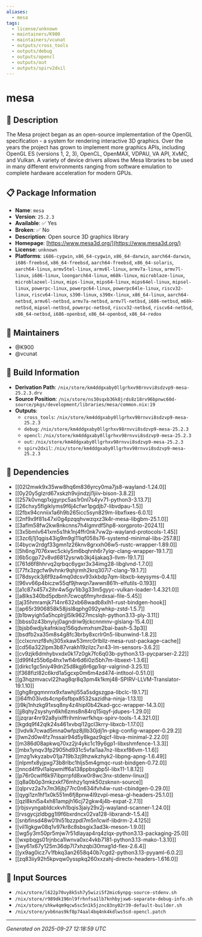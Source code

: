 ```yaml
---
aliases:
  - mesa
tags:
  - license/unknown
  - maintainers/K900
  - maintainers/vcunat
  - outputs/cross_tools
  - outputs/debug
  - outputs/opencl
  - outputs/out
  - outputs/spirv2dxil
---
```


# mesa

## 📝 Description

The Mesa project began as an open-source implementation of the OpenGL
specification - a system for rendering interactive 3D graphics. Over the
years the project has grown to implement more graphics APIs, including
OpenGL ES (versions 1, 2, 3), OpenCL, OpenMAX, VDPAU, VA API, XvMC, and
Vulkan.  A variety of device drivers allows the Mesa libraries to be used
in many different environments ranging from software emulation to
complete hardware acceleration for modern GPUs.


## 📋 Package Information

- **Name**: `mesa`
- **Version**: `25.2.3`
- **Available**: ✅ Yes
- **Broken**: ✅ No
- **Description**: Open source 3D graphics library
- **Homepage**: [https://www.mesa3d.org/](https://www.mesa3d.org/)
- **License**: `unknown`
- **Platforms**: `i686-cygwin`, `x86_64-cygwin`, `x86_64-darwin`, `aarch64-darwin`, `i686-freebsd`, `x86_64-freebsd`, `aarch64-freebsd`, `x86_64-solaris`, `aarch64-linux`, `armv5tel-linux`, `armv6l-linux`, `armv7a-linux`, `armv7l-linux`, `i686-linux`, `loongarch64-linux`, `m68k-linux`, `microblaze-linux`, `microblazeel-linux`, `mips-linux`, `mips64-linux`, `mips64el-linux`, `mipsel-linux`, `powerpc-linux`, `powerpc64-linux`, `powerpc64le-linux`, `riscv32-linux`, `riscv64-linux`, `s390-linux`, `s390x-linux`, `x86_64-linux`, `aarch64-netbsd`, `armv6l-netbsd`, `armv7a-netbsd`, `armv7l-netbsd`, `i686-netbsd`, `m68k-netbsd`, `mipsel-netbsd`, `powerpc-netbsd`, `riscv32-netbsd`, `riscv64-netbsd`, `x86_64-netbsd`, `i686-openbsd`, `x86_64-openbsd`, `x86_64-redox`
## 👥 Maintainers

- @K900
- @vcunat


## 🔧 Build Information

- **Derivation Path**: `/nix/store/km4ddgxaby0llgrhxv98rnvvi8sdzvp9-mesa-25.2.3.drv`
- **Source Position**: `/nix/store/ns30sqxb36k8jrds8z18rv96bpnwc60d-source/pkgs/development/libraries/mesa/common.nix:19`
- **Outputs**:
  - `cross_tools`:  `/nix/store/km4ddgxaby0llgrhxv98rnvvi8sdzvp9-mesa-25.2.3`
  - `debug`:  `/nix/store/km4ddgxaby0llgrhxv98rnvvi8sdzvp9-mesa-25.2.3`
  - `opencl`:  `/nix/store/km4ddgxaby0llgrhxv98rnvvi8sdzvp9-mesa-25.2.3`
  - `out`:  `/nix/store/km4ddgxaby0llgrhxv98rnvvi8sdzvp9-mesa-25.2.3`
  - `spirv2dxil`:  `/nix/store/km4ddgxaby0llgrhxv98rnvvi8sdzvp9-mesa-25.2.3`

## 🔗 Dependencies

- [[02l2mwk9x35ww8hq6m836yrcy0ma7js8-wayland-1.24.0]]
- [[0y20y5glzrd67xskzh9vjindzjl1jiiv-bison-3.8.2]]
- [[257k0vnqp1xjgyrpc5as1r0nl7s4yv71-python3-3.13.7]]
- [[26chxy5flgiklyms9f6j4cfwr1pgdjb7-libvdpau-1.5]]
- [[2fbx94cnniix1a6h9b265icc5syn829m-libxfixes-6.0.1]]
- [[2nf9x9f81s47xi0g4pzqqhvwzqxz3k4r-mesa-libgbm-25.1.0]]
- [[3aflm58fw2kw8nkcnns7h4lgmrdf5hp8-xorgproto-2024.1]]
- [[3x5bmlv641xm5s1hk1nj4ffr0nk7vw2p-wayland-protocols-1.45]]
- [[3zc6j1j1qgis43ig9m9gl11iqf058s76-systemd-minimal-libs-257.8]]
- [[4bycw2rdgf33gmn1z26knv8grxxh06w5-rustc-wrapper-1.89.0]]
- [[5h6ng7076xwc5ckiy5m6bqhnh6r7ylqr-clang-wrapper-19.1.7]]
- [[6b5cgp72v8vd6812ysrwb3kj4ijakaq3-llvm-19.1.7]]
- [[761d6f8hhrvq2qrbqc6ygxr3x34img28-libglvnd-1.7.0]]
- [[77fx3zgcfw9vhnkr9qhjrmh2krq307i7-clang-19.1.7]]
- [[78dsyck3j6f9za4mq0dcsv93xkbdp7qm-libxcb-keysyms-0.4.1]]
- [[96vv66p4biczw55qf9jhwqn7awwn861h-elfutils-0.193]]
- [[a1c87x457x2ihr4w5gv1ib3g33m5gyyc-vulkan-loader-1.4.321.0]]
- [[a8lks340bd5pdbnh7cwcq6fmyhrdxsai-file-5.45]]
- [[aj35hmramjk714nr632xb68wadb8xlh1-rust-bindgen-hook]]
- [[ap65r3906858k58jisl8qphg092ywhkp-zstd-1.5.7]]
- [[b1bwyigh5a5hcplrjjl5lk9627mcslqh-python3.13-ply-3.11]]
- [[bbss0z43bnyiyj0agndriw9jckcnnmnv-glslang-15.4.0]]
- [[bjsb6wdjykafnkixq156qdvmxhsm2bai-bash-5.3p3]]
- [[bsdfb2xa35m8s4g8fc3brby8xcrlr0n5-libunwind-1.8.2]]
- [[cclxcnnzf8vhj305xkaw53mrc0rlbllz-mesa-rust-package-cache]]
- [[cd56a322lpm3b87vrakh19zilzc7xr43-lm-sensors-3.6.2]]
- [[cv9zjk6dmhybvxdx0k17z0gk7fc6q03b-python3.13-pycparser-2.22]]
- [[d99f4z55b6p4hx1wfl4r6d6i0zi5bh7m-libxext-1.3.6]]
- [[dirkc1gc5niy49dn25d8kgj6r6gp1iqr-valgrind-3.25.1]]
- [[f368fizl82c6krd1a5gcxp0m6m4zd474-intltool-0.51.0]]
- [[g3hqzmvacvl22hag8qr8q3pm4k1kmj48-SPIRV-LLVM-Translator-19.1.10]]
- [[ghg8rgqmnrnx9xfawhji55a5sdgszgpa-libclc-19.1.7]]
- [[i64fh03ivds4cnp6sfbpx8532sazidha-ninja-1.13.1]]
- [[i9kj1nhzkg91xsq8ny4z4hipl0b42kad-gcc-wrapper-14.3.0]]
- [[jj8qhy2syshyn6kh6zms8n84rq15iqyf-jdupes-1.29.0]]
- [[jzqrar4nr92a8yixlffrihmlnwrfkhqx-spirv-tools-1.4.321.0]]
- [[kgdq9f42qlk24s461xvbqi12gcl3krry-libxcb-1.17.0]]
- [[lvdvlk7cwad5mna0wfpz8jllb30jdj1n-pkg-config-wrapper-0.29.2]]
- [[lwn2d0w4fz7nssair94d5y8kgaz9qjcf-libva-minimal-2.22.0]]
- [[m386d08apkwq70xz2jr4ykc1c19y6gp1-libxshmfence-1.3.3]]
- [[mbx1ynqv3fp2905hd931c5vfai1aa7nz-libxxf86vm-1.1.6]]
- [[mzg1vkyzabv01ja719b3zj9hzwkzhyk2-libpng-apng-1.6.49]]
- [[nlpmfx8yjpxg73b8rlbc1hljs5m4gmqc-rust-bindgen-0.72.0]]
- [[nncd4f9vl1alqwmiff6a138ppbsgbp5l-libx11-1.8.12]]
- [[p76r0cwlf6k97ibprrpfd8xw0r8wc3nx-stdenv-linux]]
- [[q8a0b0p3mkzxkf76mhzy1qmk50zsknxn-source]]
- [[qlprvz2a7x7m36jbj77rc0n634ifvh4w-rust-cbindgen-0.29.0]]
- [[qygi1zn1hf1x0k551m6fj8pnw4l9zvpl-mesa-gl-headers-25.1.0]]
- [[qzl8kni5a4xh81ampjh16cj72gkw4j4b-expat-2.7.1]]
- [[rbjsvyngabldcxkvh1bqis3jaiy29x2j-wayland-scanner-1.24.0]]
- [[rvsgycjzldbgg1l9f6bxrdncx02va128-libxrandr-1.5.4]]
- [[snbfinsd48w01hi51bzzpdl7m5n1cwif-libdrm-2.4.125]]
- [[vil1lgkgw08q1v97kr8c8sbsgix3ad3k-meson-1.9.0]]
- [[wg5y3m50pr5mjw7r51dlayap4rq4zlqx-python3.13-packaging-25.0]]
- [[wxpbqgs01rjnbca1lwnva0xc4vkb7181-python3.13-mako-1.3.10]]
- [[wy61x67y125m36dp7l7xhzqbi30mxg1d-flex-2.6.4]]
- [[yx9ag0icz7v1fbkq3an2658q40b7cgd2-python3.13-pyyaml-6.0.2]]
- [[zq83iiy92h5kpvqw0ysspkq260xxzahj-directx-headers-1.616.0]]

## 📁 Input Sources

- `/nix/store/l622p70vy8k5sh7y5wizi5f2mic6ynpg-source-stdenv.sh`
- `/nix/store/r989dk196nl9frhnfsa1lb7knhbyjxw6-separate-debug-info.sh`
- `/nix/store/shkw4qm9qcw5sc5n1k5jznc83ny02r39-default-builder.sh`
- `/nix/store/yvb6nas9kf8p74aal4bq4nk4kdlws5sd-opencl.patch`

---
*Generated on 2025-09-27 12:18:59 UTC*
